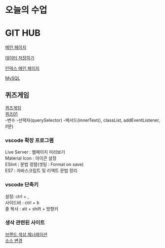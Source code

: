 # 오늘의 수업   

   
# GIT HUB   
[메인 페이지](https://seodaewon1.github.io/class2024/)   

[데이터 저장하기](https://seodaewon1.github.io/class2024/javascript/javascript01.html)   
   
[인덱스 메인 페이지](https://seodaewon1.github.io/class2024/index.html)   

[MySQL](https://seodaewon1.github.io/class2024/mysql/index.html)  

## 퀴즈게임
[퀴즈게임](https://seodaewon1.github.io/class2024/quiz/index.html)   
[퀴즈01](https://seodaewon1.github.io/class2024/quiz/quiz01.html)   
-변수
-선택자(querySelector)
-메서드(innerText(), classList, addEventListener, if문)

### vscode 확장 프로그램   
Live Server : 웹페이지 미리보기   
Material Icon : 아이콘 설정   
ESlint : 문법 정렬(셋팅 : Format on save)   
ES7 : 자바스크립트 및 리액트 문법 정리   

### vscode 단축키   
설정: ctrl + ,   
사이드바 : ctrl + b   
줄 복사 : alt + shift + 방향키

### 생삭 관련된 사이트
[브랜드 색상 제너레이션](https://huemint.com/brand-intersection/)   
[소스 변경](https://www.sassmeister.com/)   
